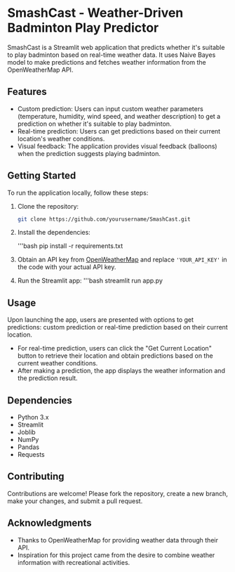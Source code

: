 # SmashCast - Weather-Driven Badminton Play Predictor

SmashCast is a Streamlit web application that predicts whether it's suitable to play badminton based on real-time weather data. It uses Naive Bayes model to make predictions and fetches weather information from the OpenWeatherMap API.

## Features

- Custom prediction: Users can input custom weather parameters (temperature, humidity, wind speed, and weather description) to get a prediction on whether it's suitable to play badminton.
- Real-time prediction: Users can get predictions based on their current location's weather conditions.
- Visual feedback: The application provides visual feedback (balloons) when the prediction suggests playing badminton.

## Getting Started

To run the application locally, follow these steps:

1. Clone the repository:

   ```bash
   git clone https://github.com/yourusername/SmashCast.git

2. Install the dependencies:

   '''bash
   pip install -r requirements.txt

3. Obtain an API key from [OpenWeatherMap](https://openweathermap.org/api) and replace `'YOUR_API_KEY'` in the code with your actual API key.

4. Run the Streamlit app:
   '''bash
   streamlit run app.py

## Usage

Upon launching the app, users are presented with options to get predictions: custom prediction or real-time prediction based on their current location.

- For real-time prediction, users can click the "Get Current Location" button to retrieve their location and obtain predictions based on the current weather conditions.
- After making a prediction, the app displays the weather information and the prediction result.

## Dependencies

- Python 3.x
- Streamlit
- Joblib
- NumPy
- Pandas
- Requests

## Contributing

Contributions are welcome! Please fork the repository, create a new branch, make your changes, and submit a pull request.


## Acknowledgments

- Thanks to OpenWeatherMap for providing weather data through their API.
- Inspiration for this project came from the desire to combine weather information with recreational activities.
